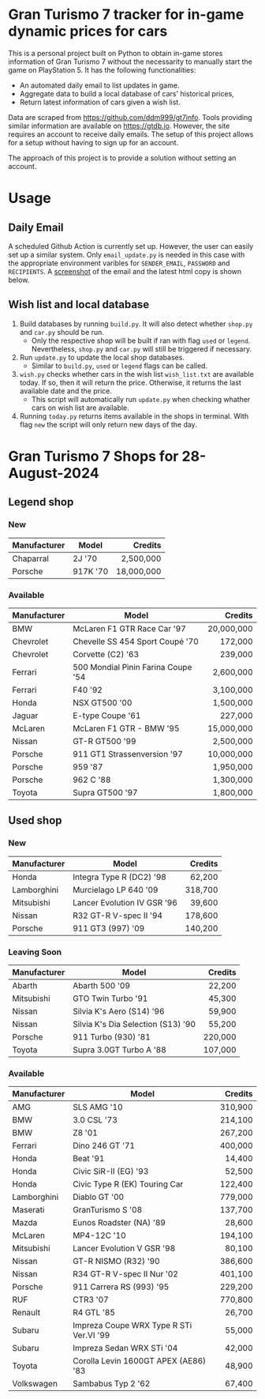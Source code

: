# Gran Turismo 7 tracker for in-game dynamic prices for cars

This is a personal project built on Python to obtain in-game stores information of Gran Turismo 7 without the necessarity to manually start the game on PlayStation 5. It has the following functionalities:

- An automated daily email to list updates in game.
- Aggregate data to build a local database of cars' historical prices,
- Return latest information of cars given a wish list.

Data are scraped from https://github.com/ddm999/gt7info. Tools providing similar information are available on https://gtdb.io. However, the site requires an account to receive daily emails. The setup of this project allows for a setup without having to sign up for an account.

The approach of this project is to provide a solution without setting an account.

# Usage

## Daily Email

A scheduled Github Action is currently set up. However, the user can easily set up a similar system. Only `email_update.py` is needed in this case with the appropriate environment varibles for `SENDER_EMAIL`, `PASSWORD` and `RECIPIENTS`. A [screenshot](https://raw.githubusercontent.com/marcohoucheng/Gran-Turismo-7-Price-Tracker/main/data/email_screenshot.png) of the email and the latest html copy is shown below.

## Wish list and local database

1. Build databases by running `build.py`. It will also detect whether `shop.py` and `car.py` should be run.
    - Only the respective shop will be built if ran with flag `used` or `legend`. Nevertheless, `shop.py` and `car.py` will still be triggered if necessary.
2. Run `update.py` to update the local shop databases.
    - Similar to `build.py`, `used` or `legend` flags can be called.
3. `wish.py` checks whether cars in the wish list `wish_list.txt` are available today. If so, then it will return the price. Otherwise, it returns the last available date and the price.
    - This script will automatically run `update.py` when checking whather cars on wish list are available.
4. Running `today.py` returns items available in the shops in terminal. With flag `new` the script will only return new days of the day.


# Gran Turismo 7 Shops for 28-August-2024



## Legend shop

### New
 | Manufacturer | Model | Credits |
 | --- | --- | --: |
|Chaparral|2J '70|2,500,000|
|Porsche|917K '70|18,000,000|

### Available
 | Manufacturer | Model | Credits |
 | --- | --- | --: |
|BMW|McLaren F1 GTR Race Car '97|20,000,000|
|Chevrolet|Chevelle SS 454 Sport Coupé '70|172,000|
|Chevrolet|Corvette (C2) '63|239,000|
|Ferrari|500 Mondial Pinin Farina Coupe '54|2,600,000|
|Ferrari|F40 '92|3,100,000|
|Honda|NSX GT500 '00|1,500,000|
|Jaguar|E-type Coupe '61|227,000|
|McLaren|McLaren F1 GTR - BMW '95|15,000,000|
|Nissan|GT-R GT500 '99|2,500,000|
|Porsche|911 GT1 Strassenversion '97|10,000,000|
|Porsche|959 '87|1,950,000|
|Porsche|962 C '88|1,300,000|
|Toyota|Supra GT500 '97|1,800,000|


## Used shop

### New
 | Manufacturer | Model | Credits |
 | --- | --- | --: |
|Honda|Integra Type R (DC2) '98|62,200|
|Lamborghini|Murcielago LP 640 '09|318,700|
|Mitsubishi|Lancer Evolution IV GSR '96|39,600|
|Nissan|R32 GT-R V-spec II '94|178,600|
|Porsche|911 GT3 (997) '09|140,200|

### Leaving Soon
 | Manufacturer | Model | Credits |
 | --- | --- | --: |
|Abarth|Abarth 500 '09|22,200|
|Mitsubishi|GTO Twin Turbo '91|45,300|
|Nissan|Silvia K's Aero (S14) '96|59,900|
|Nissan|Silvia K's Dia Selection (S13) '90|55,200|
|Porsche|911 Turbo (930) '81|220,000|
|Toyota|Supra 3.0GT Turbo A '88|107,000|

### Available
 | Manufacturer | Model | Credits |
 | --- | --- | --: |
|AMG|SLS AMG '10|310,900|
|BMW|3.0 CSL '73|214,100|
|BMW|Z8 '01|267,200|
|Ferrari|Dino 246 GT '71|400,000|
|Honda|Beat '91|14,400|
|Honda|Civic SiR-II (EG) '93|52,500|
|Honda|Civic Type R (EK) Touring Car|122,400|
|Lamborghini|Diablo GT '00|779,000|
|Maserati|GranTurismo S '08|137,700|
|Mazda|Eunos Roadster (NA) '89|28,600|
|McLaren|MP4-12C '10|194,100|
|Mitsubishi|Lancer Evolution V GSR '98|80,100|
|Nissan|GT-R NISMO (R32) '90|386,600|
|Nissan|R34 GT-R V-spec II Nur '02|401,100|
|Porsche|911 Carrera RS (993) '95|229,200|
|RUF|CTR3 '07|770,800|
|Renault|R4 GTL '85|26,700|
|Subaru|Impreza Coupe WRX Type R STi Ver.VI '99|55,000|
|Subaru|Impreza Sedan WRX STi '04|42,000|
|Toyota|Corolla Levin 1600GT APEX (AE86) '83|48,900|
|Volkswagen|Sambabus Typ 2 '62|67,400|
